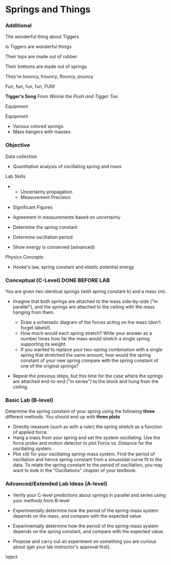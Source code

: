 # Springs and Things


### Additional

The wonderful thing about Tiggers

Is Tiggers are wonderful things

Their tops are made out of rubber

Their bottoms are made out of springs

They're bouncy, trouncy, flouncy, pouncy

Fun, fun, fun, fun, FUN!

**Tigger's Song** From _Winnie the Pooh and Tigger Too_

 Equipment


 Equipment

- Various colored springs
- Mass hangers with masses

### Objective

Data collection

- Quantitative analysis of oscillating spring and mass 

Lab Skills

- 
  - Uncertainty propagation
  - Measurement Precision

- Significant Figures
- Agreement in measurements based on uncertainty

- Determine the spring constant

- Determine oscillation period. 
- Show energy is conserved (advanced) 

Physics Concepts

- Hooke's law, spring constant and elastic potential energy

### Conceptual (C-Level) DONE BEFORE LAB

You are given two identical springs (with spring constant k) and a mass (m).

- Imagine that both springs are attached to the mass side-by-side ("in parallel"), and the springs are attached to the ceiling with the mass hanging from them.
  - Draw a schematic diagram of the forces acting on the mass (don't forget labels!).
  - How much would each spring stretch? Write your answer as a number times how far the mass would stretch a single spring supporting its weight.
  - If you wanted to replace your two-spring combination with a single spring that stretched the same amount, how would the spring constant of your new spring compare with the spring constant of one of the original springs?

- Repeat the previous steps, but this time for the case where the springs are attached end-to-end ("in series") to the block and hung from the ceiling.

### Basic Lab (B-level)

Determine the spring constant of your spring using the following **three** different methods. You should end up with **three plots**

- Directly measure (such as with a ruler) the spring stretch as a function of applied force.
- Hang a mass from your spring and set the system oscillating. Use the force probe and motion detector to plot Force vs. Distance for the oscillating system.
- Plot x(t) for your oscillating spring-mass system. Find the period of oscillation and hence spring constant from a sinusoidal curve fit to the data. To relate the spring constant to the period of oscillation, you may want to look in the "Oscillations" chapter of your textbook.

### Advanced/Extended Lab Ideas (A-level)

- Verify your C-level predictions about springs in parallel and series using your methods from B-level
- Experimentally determine how the period of the spring-mass system depends on the mass, and compare with the expected value.
- Experimentally determine how the period of the spring-mass system depends on the spring constant, and compare with the expected value.

- Propose and carry out an experiment on something you are curious about (get your lab instructor's approval first).

\eject

